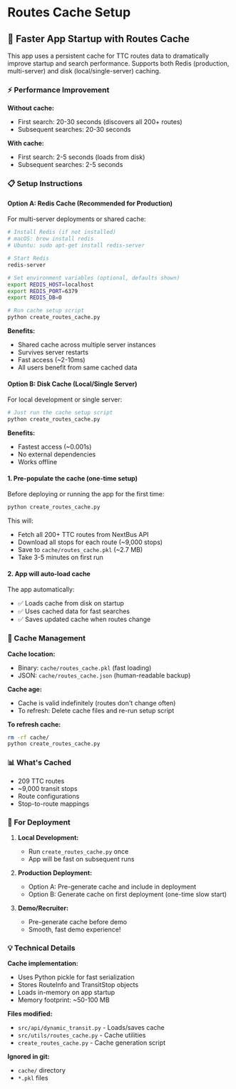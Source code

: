 # Routes Cache Setup

## 🚀 Faster App Startup with Routes Cache

This app uses a persistent cache for TTC routes data to dramatically improve startup and search performance. Supports both Redis (production, multi-server) and disk (local/single-server) caching.

### ⚡ Performance Improvement

**Without cache:**
- First search: 20-30 seconds (discovers all 200+ routes)
- Subsequent searches: 20-30 seconds

**With cache:**
- First search: 2-5 seconds (loads from disk)
- Subsequent searches: 2-5 seconds

### 📋 Setup Instructions

#### Option A: Redis Cache (Recommended for Production)

For multi-server deployments or shared cache:

```bash
# Install Redis (if not installed)
# macOS: brew install redis
# Ubuntu: sudo apt-get install redis-server

# Start Redis
redis-server

# Set environment variables (optional, defaults shown)
export REDIS_HOST=localhost
export REDIS_PORT=6379
export REDIS_DB=0

# Run cache setup script
python create_routes_cache.py
```

**Benefits:**
- Shared cache across multiple server instances
- Survives server restarts
- Fast access (~2-10ms)
- All users benefit from same cached data

#### Option B: Disk Cache (Local/Single Server)

For local development or single server:

```bash
# Just run the cache setup script
python create_routes_cache.py
```

**Benefits:**
- Fastest access (~0.001s)
- No external dependencies
- Works offline

#### 1. Pre-populate the cache (one-time setup)

Before deploying or running the app for the first time:

```bash
python create_routes_cache.py
```

This will:
- Fetch all 200+ TTC routes from NextBus API
- Download all stops for each route (~9,000 stops)
- Save to `cache/routes_cache.pkl` (~2.7 MB)
- Take 3-5 minutes on first run

#### 2. App will auto-load cache

The app automatically:
- ✅ Loads cache from disk on startup
- ✅ Uses cached data for fast searches
- ✅ Saves updated cache when routes change

### 🔄 Cache Management

**Cache location:**
- Binary: `cache/routes_cache.pkl` (fast loading)
- JSON: `cache/routes_cache.json` (human-readable backup)

**Cache age:**
- Cache is valid indefinitely (routes don't change often)
- To refresh: Delete cache files and re-run setup script

**To refresh cache:**
```bash
rm -rf cache/
python create_routes_cache.py
```

### 📊 What's Cached

- 209 TTC routes
- ~9,000 transit stops
- Route configurations
- Stop-to-route mappings

### 🎯 For Deployment

1. **Local Development:**
   - Run `create_routes_cache.py` once
   - App will be fast on subsequent runs

2. **Production Deployment:**
   - Option A: Pre-generate cache and include in deployment
   - Option B: Generate cache on first deployment (one-time slow start)

3. **Demo/Recruiter:**
   - Pre-generate cache before demo
   - Smooth, fast demo experience!

### 💡 Technical Details

**Cache implementation:**
- Uses Python pickle for fast serialization
- Stores RouteInfo and TransitStop objects
- Loads in-memory on app startup
- Memory footprint: ~50-100 MB

**Files modified:**
- `src/api/dynamic_transit.py` - Loads/saves cache
- `src/utils/routes_cache.py` - Cache utilities
- `create_routes_cache.py` - Cache generation script

**Ignored in git:**
- `cache/` directory
- `*.pkl` files

